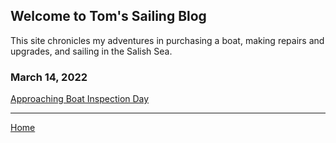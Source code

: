 ## Welcome to Tom's Sailing Blog

This site chronicles my adventures in purchasing a boat, making repairs and upgrades, and sailing in the Salish Sea.

### March 14, 2022
[Approaching Boat Inspection Day](2022-03-14-approaching-boat-inspection-day.md)

---

[Home](https://tomsalzer.github.io/Sailing/)
